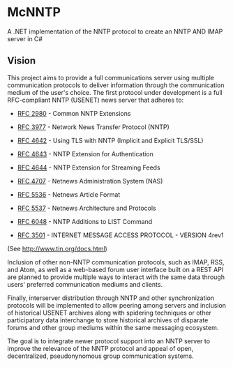 McNNTP
======

A .NET implementation of the NNTP protocol to create an NNTP AND IMAP server in C#

Vision
------

This project aims to provide a full communications server using multiple communication protocols
to deliver information through the communication medium of the user's choice.  The first protocol
under development is a full RFC-compliant NNTP (USENET) news server that adheres to:

* [RFC 2980](http://tools.ietf.org/html/rfc2980) - Common NNTP Extensions
* [RFC 3977](http://tools.ietf.org/html/rfc3977) - Network News Transfer Protocol (NNTP)
* [RFC 4642](http://tools.ietf.org/html/rfc4642) - Using TLS with NNTP (Implicit and Explicit TLS/SSL)
* [RFC 4643](http://tools.ietf.org/html/rfc4643) - NNTP Extension for Authentication
* [RFC 4644](http://tools.ietf.org/html/rfc4644) - NNTP Extension for Streaming Feeds
* [RFC 4707](http://tools.ietf.org/html/rfc4707) - Netnews Administration System (NAS)
* [RFC 5536](http://tools.ietf.org/html/rfc5536) - Netnews Article Format
* [RFC 5537](http://tools.ietf.org/html/rfc5537) - Netnews Architecture and Protocols
* [RFC 6048](http://tools.ietf.org/html/rfc6048) - NNTP Additions to LIST Command

* [RFC 3501](http://tools.ietf.org/html/rfc3501) - INTERNET MESSAGE ACCESS PROTOCOL - VERSION 4rev1


(See http://www.tin.org/docs.html)

Inclusion of other non-NNTP communication protocols, such as IMAP, RSS, and Atom, as well 
as a web-based forum user interface built on a REST API are planned to provide multiple ways to
interact with the same data through users' preferred communication mediums and clients.  

Finally, interserver distribution through NNTP and other synchronization protocols will be
implemented to allow peering among servers and inclusion of historical USENET archives along
with spidering techniques or other participatory data interchange to store historical archives
of disparate forums and other group mediums within the same messaging ecosystem.


The goal is to integrate newer protocol support into an NNTP server to improve the relevance of
the NNTP protocol and appeal of open, decentralized, pseudonynomous group communication systems.

